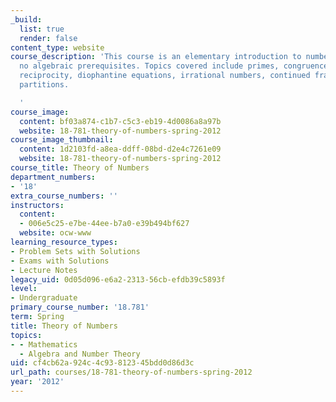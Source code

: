 ```yaml
---
_build:
  list: true
  render: false
content_type: website
course_description: 'This course is an elementary introduction to number theory with
  no algebraic prerequisites. Topics covered include primes, congruences, quadratic
  reciprocity, diophantine equations, irrational numbers, continued fractions, and
  partitions.

  '
course_image:
  content: bf03a874-c1b7-c5c3-eb19-4d0086a8a97b
  website: 18-781-theory-of-numbers-spring-2012
course_image_thumbnail:
  content: 1d2103fd-a8ea-ddff-08bd-d2e4c7261e09
  website: 18-781-theory-of-numbers-spring-2012
course_title: Theory of Numbers
department_numbers:
- '18'
extra_course_numbers: ''
instructors:
  content:
  - 006e5c25-e7be-44ee-b7a0-e39b494bf627
  website: ocw-www
learning_resource_types:
- Problem Sets with Solutions
- Exams with Solutions
- Lecture Notes
legacy_uid: 0d05d096-e6a2-2313-56cb-efdb39c5893f
level:
- Undergraduate
primary_course_number: '18.781'
term: Spring
title: Theory of Numbers
topics:
- - Mathematics
  - Algebra and Number Theory
uid: cf4cb62a-924c-4c93-8123-45bdd0d86d3c
url_path: courses/18-781-theory-of-numbers-spring-2012
year: '2012'
---
```

